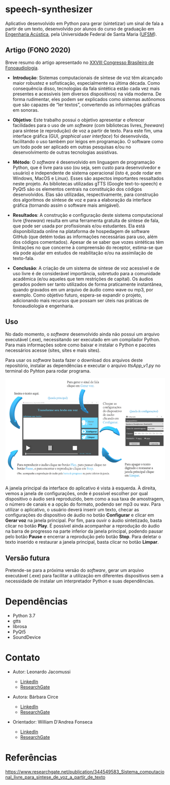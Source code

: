 # speech-synthesizer
Aplicativo desenvolvido em Python para gerar (sintetizar) um sinal de fala a partir de um texto, desenvolvido por alunos do curso de graduação em [Engenharia Acústica][EAC], pela Universidade Federal de Santa Maria ([UFSM][ufsmsite]). 

## Artigo (FONO 2020)
Breve resumo do artigo apresentado no [XXVIII Congresso Brasileiro de Fonoaudiologia][SITE_FONO2020].

- **Introdução**: Sistemas computacionais de síntese de voz têm alcançado maior robustez e sofisticação, especialmente na última década. Como consequência disso, tecnologias da fala sintética estão cada vez mais presentes e acessíveis (em diversos dispositivos) na vida moderna. De forma rudimentar, eles podem ser explicados como sistemas autônomos que são capazes de “ler textos”, convertendo as informações gráficas em sonoras.

- **Objetivo**: Este trabalho possui o objetivo apresentar e oferecer facilidades para o uso de um *software* (com bibliotecas livres, *freeware*) para síntese (e reprodução) de voz a partir de texto. Para este fim, uma interface gráfica (GUI, *graphical user interface*) foi desenvolvida, facilitando o uso também por leigos em programação. O software como um todo pode ser aplicado em outras pesquisas e/ou no desenvolvimento de outras tecnologias assistivas.

- **Método**: O *software* é desenvolvido em linguagem de programação Python, que é livre para uso (ou seja, sem custo para desenvolvedor e usuário) e independente de sistema operacional (isto é, pode rodar em Windows, MacOS e Linux). Esses são aspectos importantes ressaltados neste projeto. As bibliotecas utilizadas gTTS (Google text-to-speech) e PyQt5 são os elementos centrais na constituição dos códigos desenvolvidos. Elas são utilizadas, respectivamente, para construção dos algoritmos de síntese de voz e para a elaboração da interface gráfica (tornando assim o software mais amigável).

- **Resultados**: A construção e configuração deste sistema computacional livre (*freeware*) resulta em uma ferramenta gratuita de síntese de fala, que pode ser usada por profissionais e/ou estudantes. Ela está disponibilizada online na plataforma de hospedagem de software GitHub (que detém todas as informações necessárias para uso, além dos códigos comentados). Apesar de se saber que vozes sintéticas têm limitações no que concerne à compreensão do receptor, estima-se que ela pode ajudar em estudos de reabilitação e/ou na assimilação de texto-fala.  

- **Conclusão**: A criação de um sistema de síntese de voz acessível e de uso livre é de considerável importância, sobretudo para a comunidade acadêmica (e/ou aqueles que tem restrições de capital). Os áudios gerados podem ser tanto utilizados de forma praticamente instantânea, quando gravados em um arquivo de áudio como wave ou mp3, por exemplo. Como objetivo futuro, espera-se expandir o projeto, adicionando mais recursos que possam ser úteis nas práticas de fonoaudiologia e engenharia.

## Uso
No dado momento, o *software* desenvolvido ainda não possui um arquivo executável (.exe), necessitando ser executado em um compilador Python. Para mais informações sobre como baixar e instalar o Python e pacotes necessários acesse (sites, sites e mais sites).

Para usar os *software* basta fazer o download dos arquivos deste repositório, instalar as dependências e executar o arquivo *ttsApp_v1.py* no terminal do Pyhton para rodar  programa.

![](FONO2020.png)

A janela principal da interface do aplicativo é vista à esquerda. À direita, vemos a janela de configurações, onde é possível escolher por qual dispositivo o áudio será reproduzido, bem como a sua taxa de amostragem, o número de canais e a opção do formato, podendo ser mp3 ou wav. Para utilizar o aplicativo, o usuário deverá inserir um texto, checar as configurações do dispositivo de áudio no botão **Configurar** e clicar em **Gerar voz** na janela principal. Por fim, para ouvir o áudio sintetizado, basta clicar no botão **Play**. É possível ainda acompanhar a reprodução do áudio na barra de progresso na parte inferior da janela principal, podendo pausar pelo botão **Pause** e encerrar a reprodução pelo botão **Stop**. Para deletar o texto inserido e restaurar a janela principal, basta clicar no botão **Limpar**.

## Versão futura
Pretende-se para a próxima versão do *software*, gerar um arquivo executável (.exe) para facilitar a utilização em diferentes dispositivos sem a necessidade de instalar um interpretador Python e suas dependências.

# Dependências
- Python 3.7
- gtts
- librosa
- PyQt5
- SoundDevice

# Contato
- Autor: Leonardo Jacomussi
  - [LinkedIn][LinkedIn_Leo]
  - [ResearchGate][ResearchGate_Leo]

- Autora: Bárbara Circe
  - [LinkedIn][LinkedIn_Ba]
  - [ResearchGate][ResearchGate_Ba]

- Orientador: William D'Andrea Fonseca
  - [LinkedIn][LinkedIn_Will]
  - [ResearchGate][ResearchGate_Will]

# Referências
https://www.researchgate.net/publication/344549583_Sistema_computacional_livre_para_sintese_de_voz_a_partir_de_texto


[EAC]: <https://www.eac.ufsm.br/>
[ufsmsite]: <https://www.ufsm.br/>
[SITE_FONO2020]: <https://lp.sbfa.org.br/fono2020/>
[LinkedIn_Leo]: <https://www.linkedin.com/in/leonardo-jacomussi-6549671a2>
[ResearchGate_Leo]: <https://www.researchgate.net/profile/Leonardo_Jacomussi_Pereira_De_Araujo>
[LinkedIn_Ba]: <https://www.linkedin.com/in/b%C3%A1rbara-circe-costa-silveira-971982193/>
[ResearchGate_Ba]: <https://www.researchgate.net/profile/Barbara_Circe_Silveira>
[LinkedIn_Will]: <https://www.linkedin.com/in/william-fonseca>
[ResearchGate_Will]: <https://www.researchgate.net/profile/William_Fonseca3>
